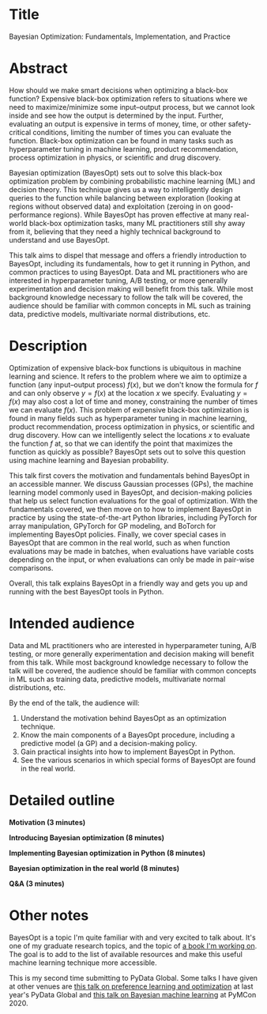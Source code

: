 # Title

Bayesian Optimization: Fundamentals, Implementation, and Practice

# Abstract

How should we make smart decisions when optimizing a black-box function?
Expensive black-box optimization refers to situations where we need to maximize/minimize some input–output process, but we cannot look inside and see how the output is determined by the input.
Further, evaluating an output is expensive in terms of money, time, or other safety-critical conditions, limiting the number of times you can evaluate the function.
Black-box optimization can be found in many tasks such as hyperparameter tuning in machine learning, product recommendation, process optimization in physics, or scientific and drug discovery.

Bayesian optimization (BayesOpt) sets out to solve this black-box optimization problem by combining probabilistic machine learning (ML) and decision theory.
This technique gives us a way to intelligently design queries to the function while balancing between exploration (looking at regions without observed data) and exploitation (zeroing in on good-performance regions).
While BayesOpt has proven effective at many real-world black-box optimization tasks, many ML practitioners still shy away from it, believing that they need a highly technical background to understand and use BayesOpt.

This talk aims to dispel that message and offers a friendly introduction to BayesOpt, including its fundamentals, how to get it running in Python, and common practices to using BayesOpt.
Data and ML practitioners who are interested in hyperparameter tuning, A/B testing, or more generally experimentation and decision making will benefit from this talk.
While most background knowledge necessary to follow the talk will be covered, the audience should be familiar with common concepts in ML such as training data, predictive models, multivariate normal distributions, etc.

# Description

Optimization of expensive black-box functions is ubiquitous in machine learning and science.
It refers to the problem where we aim to optimize a function (any input–output process) $f(x)$, but we don't know the formula for $f$ and can only observe $y = f(x)$ at the location $x$ we specify.
Evaluating $y = f(x)$ may also cost a lot of time and money, constraining the number of times we can evaluate $f(x)$.
This problem of expensive black-box optimization is found in many fields such as hyperparameter tuning in machine learning, product recommendation, process optimization in physics, or scientific and drug discovery.
How can we intelligently select the locations $x$ to evaluate the function $f$ at, so that we can identify the point that maximizes the function as quickly as possible?
BayesOpt sets out to solve this question using machine learning and Bayesian probability.

This talk first covers the motivation and fundamentals behind BayesOpt in an accessible manner.
We discuss Gaussian processes (GPs), the machine learning model commonly used in BayesOpt, and decision-making policies that help us select function evaluations for the goal of optimization.
With the fundamentals covered, we then move on to how to implement BayesOpt in practice by using the state-of-the-art Python libraries, including PyTorch for array manipulation, GPyTorch for GP modeling, and BoTorch for implementing BayesOpt policies.
Finally, we cover special cases in BayesOpt that are common in the real world, such as when function evaluations may be made in batches, when evaluations have variable costs depending on the input, or when evaluations can only be made in pair-wise comparisons.

Overall, this talk explains BayesOpt in a friendly way and gets you up and running with the best BayesOpt tools in Python.

# Intended audience

Data and ML practitioners who are interested in hyperparameter tuning, A/B testing, or more generally experimentation and decision making will benefit from this talk.
While most background knowledge necessary to follow the talk will be covered, the audience should be familiar with common concepts in ML such as training data, predictive models, multivariate normal distributions, etc.

By the end of the talk, the audience will:
1. Understand the motivation behind BayesOpt as an optimization technique.
2. Know the main components of a BayesOpt procedure, including a predictive model (a GP) and a decision-making policy.
3. Gain practical insights into how to implement BayesOpt in Python.
4. See the various scenarios in which special forms of BayesOpt are found in the real world.

# Detailed outline

**Motivation (3 minutes)**

**Introducing Bayesian optimization (8 minutes)**

**Implementing Bayesian optimization in Python (8 minutes)**

**Bayesian optimization in the real world (8 minutes)**

**Q&A (3 minutes)**

# Other notes

BayesOpt is a topic I'm quite familiar with and very excited to talk about.
It's one of my graduate research topics, and the topic of [a book I'm working on](https://www.manning.com/books/bayesian-optimization-in-action).
The goal is to add to the list of available resources and make this useful machine learning technique more accessible.

This is my second time submitting to PyData Global.
Some talks I have given at other venues are [this talk on preference learning and optimization](https://pydata.org/global2021/schedule/presentation/133/making-the-perfect-cup-of-joe-active-preference-learning-and-optimization-under-uncertainty/) at last year's PyData Global and [this talk on Bayesian machine learning](https://discourse.pymc.io/t/bayesian-machine-learning-a-pymc-centric-introduction-by-quan-nguyen/5985) at PyMCon 2020.
